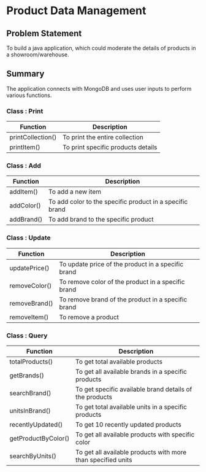 # Product Data Management

## Problem Statement
To build a java application, which could moderate the details of products in a showroom/warehouse.

## Summary
The application connects with MongoDB and uses user inputs to perform various functions.

### Class : Print

|Function|Description|
|----|----|
|printCollection()| To print the entire collection|
|printItem()| To print specific products details|

### Class : Add

|Function|Description|
|----|----|
|addItem()| To add a new item|
|addColor()| To add color to the specific product in a specific brand|
|addBrand()| To add brand to the specific product|

### Class : Update

|Function|Description|
|----|----|
|updatePrice()| To update price of the product in a specific brand|
|removeColor()| To remove color of the product in a specific brand|
|removeBrand()| To remove brand of the product in a specific brand|
|removeItem()| To remove a product|

### Class : Query

|Function|Description|
|----|----|
|totalProducts()| To get total available products|
|getBrands()| To get all available brands in a specific products|
|searchBrand()| To get specific available brand details of the products|
|unitsInBrand()| To get total available units in a specific products|
|recentlyUpdated()| To get 10 recently updated products|
|getProductByColor()| To get all available products with specific color|
|searchByUnits()| To get all available products with more than specified units|
